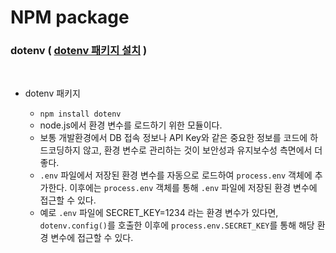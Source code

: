 # NPM package

### dotenv ( [dotenv 패키지 설치](https://www.npmjs.com/package/dotenv) )

<br />

- dotenv 패키지

  - `npm install dotenv`
  - node.js에서 환경 변수를 로드하기 위한 모듈이다.
  - 보통 개발환경에서 DB 접속 정보나 API Key와 같은 중요한 정보를 코드에 하드코딩하지 않고, 환경 변수로 관리하는 것이 보안성과 유지보수성 측면에서 더 좋다.
  - `.env` 파일에서 저장된 환경 변수를 자동으로 로드하여 `process.env` 객체에 추가한다. 이후에는 `process.env` 객체를 통해 `.env` 파일에 저장된 환경 변수에 접근할 수 있다.
  - 예로 `.env` 파일에 SECRET_KEY=1234 라는 환경 변수가 있다면, `dotenv.config()`를 호출한 이후에 `process.env.SECRET_KEY`를 통해 해당 환경 변수에 접근할 수 있다.
